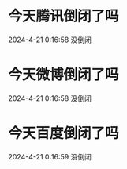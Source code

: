 # 今天腾讯倒闭了吗

2024-4-21 0:16:58 没倒闭

# 今天微博倒闭了吗

2024-4-21 0:16:58 没倒闭

# 今天百度倒闭了吗

2024-4-21 0:16:59 没倒闭

